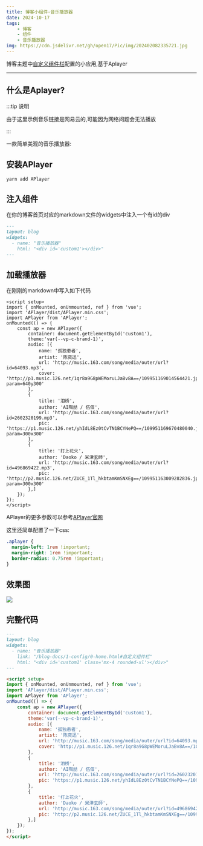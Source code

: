 ```yaml
---
title: 博客小组件-音乐播放器
date: 2024-10-17
tags:
    - 博客
    - 组件
    - 音乐播放器
img: https://cdn.jsdelivr.net/gh/open17/Pic/img/202402082335721.jpg
---
```


博客主题中[自定义组件栏](/guide/1-config/0-home.html#%E8%87%AA%E5%AE%9A%E4%B9%89%E7%BB%84%E4%BB%B6%E6%A0%8F)配置的小应用,基于Aplayer

---


## 什么是Aplayer?

:::tip 说明

由于这里示例音乐链接是网易云的,可能因为网络问题会无法播放

:::

一款简单美观的音乐播放器:

<div id='custom1'></div>

<script setup>
import { onMounted, onUnmounted, ref } from 'vue';
import 'APlayer/dist/APlayer.min.css';
onMounted(async () => {
    const APlayer = (await import('APlayer')).default;
    const ap = new APlayer({
        container: document.getElementById('custom1'),
        theme:'var(--vp-c-brand-1)',
        audio: [{
            name: '孤独患者',
            artist: '陈奕迅',
            url: 'http://music.163.com/song/media/outer/url?id=64093.mp3',
            cover: 'http://p1.music.126.net/1qr8a9G8pWEMoruLJaBv8A==/109951169014564421.jpg?param=640y300'
        },
        {
            title: '泪桥',
            author: 'AI陶喆 / 伍佰',
            url: 'http://music.163.com/song/media/outer/url?id=2602320199.mp3',
            pic: 'https://p1.music.126.net/yhIdL8Ez0tCvTN1BCYNePQ==/109951169670480040.jpg?param=300x300'
        },
        {
            title: '打上花火',
            author: 'Daoko / 米津玄師',
            url: 'http://music.163.com/song/media/outer/url?id=496869422.mp3',
            pic: 'http://p2.music.126.net/ZUCE_1Tl_hkbtamKmSNXEg==/109951163009282836.jpg?param=300x300'
        },]
    });
});
</script>

## 安装APlayer

```shell
yarn add APlayer
```

## 注入组件

在你的博客首页对应的markdown文件的widgets中注入一个有id的div
```md
---
layout: blog
widgets:
  - name: "音乐播放器"
    html: "<div id='custom1'></div>"
---
```

## 加载播放器

在刚刚的markdown中写入如下代码

```vue
<script setup>
import { onMounted, onUnmounted, ref } from 'vue';
import 'APlayer/dist/APlayer.min.css';
import APlayer from 'APlayer';
onMounted(() => {
    const ap = new APlayer({
        container: document.getElementById('custom1'),
        theme:'var(--vp-c-brand-1)',
        audio: [{
            name: '孤独患者',
            artist: '陈奕迅',
            url: 'http://music.163.com/song/media/outer/url?id=64093.mp3',
            cover: 'http://p1.music.126.net/1qr8a9G8pWEMoruLJaBv8A==/109951169014564421.jpg?param=640y300'
        },
        {
            title: '泪桥',
            author: 'AI陶喆 / 伍佰',
            url: 'http://music.163.com/song/media/outer/url?id=2602320199.mp3',
            pic: 'https://p1.music.126.net/yhIdL8Ez0tCvTN1BCYNePQ==/109951169670480040.jpg?param=300x300'
        },
        {
            title: '打上花火',
            author: 'Daoko / 米津玄師',
            url: 'http://music.163.com/song/media/outer/url?id=496869422.mp3',
            pic: 'http://p2.music.126.net/ZUCE_1Tl_hkbtamKmSNXEg==/109951163009282836.jpg?param=300x300'
        },]
    });
});
</script>
```

APlayer的更多参数可以参考[APlayer官网](https://aplayer.js.org/)

这里还简单配置了一下css:

```css
.aplayer {
  margin-left: 1rem !important;
  margin-right: 1rem !important;
  border-radius: 0.75rem !important;
}
```

## 效果图

![](https://cdn.jsdelivr.net/gh/open17/Pic/img/202410171454995.png)


## 完整代码


```md
---
layout: blog
widgets:
  - name: "音乐播放器"
    link: "/blog-docs/1-config/0-home.html#自定义组件栏"
    html: "<div id='custom1' class='mx-4 rounded-xl'></div>"
---

<script setup>
import { onMounted, onUnmounted, ref } from 'vue';
import 'APlayer/dist/APlayer.min.css';
import APlayer from 'APlayer';
onMounted(() => {
    const ap = new APlayer({
        container: document.getElementById('custom1'),
        theme:'var(--vp-c-brand-1)',
        audio: [{
            name: '孤独患者',
            artist: '陈奕迅',
            url: 'http://music.163.com/song/media/outer/url?id=64093.mp3',
            cover: 'http://p1.music.126.net/1qr8a9G8pWEMoruLJaBv8A==/109951169014564421.jpg?param=640y300'
        },
        {
            title: '泪桥',
            author: 'AI陶喆 / 伍佰',
            url: 'http://music.163.com/song/media/outer/url?id=2602320199.mp3',
            pic: 'https://p1.music.126.net/yhIdL8Ez0tCvTN1BCYNePQ==/109951169670480040.jpg?param=300x300'
        },
        {
            title: '打上花火',
            author: 'Daoko / 米津玄師',
            url: 'http://music.163.com/song/media/outer/url?id=496869422.mp3',
            pic: 'http://p2.music.126.net/ZUCE_1Tl_hkbtamKmSNXEg==/109951163009282836.jpg?param=300x300'
        },]
    });
});
</script>
```
